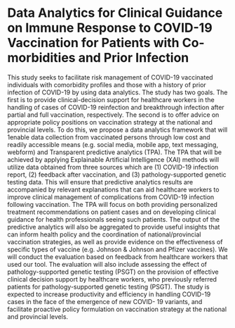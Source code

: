 # Data Analytics for Clinical Guidance on Immune Response to COVID-19 Vaccination for Patients with Co-morbidities and Prior Infection

This study seeks to facilitate risk management of COVID-19 vaccinated individuals with comorbidity
profiles and those with a history of prior infection of COVID-19 by using data analytics. The study
has two goals. The first is to provide clinical-decision support for healthcare workers in the handling
of cases of COVID-19 reinfection and breakthrough infection after partial and full vaccination,
respectively. The second is to offer advice on appropriate policy positions on vaccination strategy
at the national and provincial levels. To do this, we propose a data analytics framework that will
1enable data collection from vaccinated persons through low cost and readily accessible means (e.g.
social media, mobile app, text messaging, webform) and Transparent predictive analytics (TPA).
The TPA that will be achieved by applying Explainable Artificial Intelligence (XAI) methods will utilize
data obtained from three sources which are (1) COVID-19 infection report, (2) feedback after
vaccination, and (3) pathology-supported genetic testing data. This will ensure that predictive
analytics results are accompanied by relevant explanations that can aid healthcare workers to
improve clinical management of complications from COVID-19 infection following vaccination. The
TPA will focus on both providing personalized treatment recommendations on patient cases and on
developing clinical guidance for health professionals seeing such patients. The output of the
predictive analytics will also be aggregated to provide useful insights that can inform health policy
and the coordination of national/provincial vaccination strategies, as well as provide evidence on the
effectiveness of specific types of vaccine (e.g. Johnson & Johnson and Pfizer vaccines). We will
conduct the evaluation based on feedback from healthcare workers that used our tool. The
evaluation will also include assessing the effect of pathology-supported genetic testing (PSGT) on
the provision of effective clinical decision support by healthcare workers, who previously referred
patients for pathology-supported genetic testing (PSGT). The study is expected to increase
productivity and efficiency in handling COVID-19 cases in the face of the emergence of new COVID-
19 variants, and facilitate proactive policy formulation on vaccination strategy at the national and
provincial levels.
